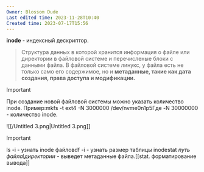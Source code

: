 ```yaml
---
Owner: Blossom Dude
Last edited time: 2023-11-28T10:40
Created time: 2023-07-17T15:56
---
```


**inode** - индексный дескриптор.

> Структура данных в которой хранится информация о файле или директории в файловой системе и перечисленые блоки с данными файла. В файловой системе линукс, у файла есть не только само его содержимое, но и **метаданные, такие как дата создания, права доступа и модификации.**

  

> [!important]  
> При создание новой файловой системы можно указать количество inode. Пример:mkfs -t ext4 -N 3000000 /dev/nvme0n1p5Где -N 30000000 - количество inode.  

  

![[/Untitled 3.png|Untitled 3.png]]

  

> [!important]  
> ls -i - узнать inode файловdf -i - узнать размер таблицы inodestat *путь файла\директории* - выведет метаданные файла.[[stat. форматирование вывода]]